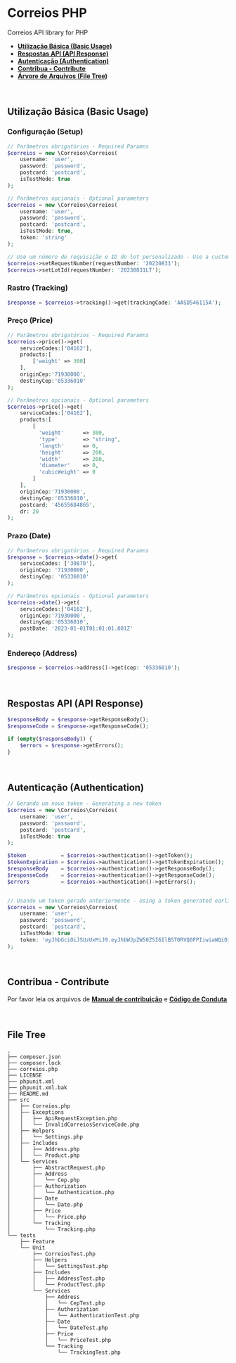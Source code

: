 # Correios PHP
Correios API library for PHP

* **[Utilização Básica (Basic Usage)](#usage)**
* **[Respostas API (API Response)](#response)**
* **[Autenticação (Authentication)](#auth)**
* **[Contribua - Contribute](#contribute)**
* **[Árvore de Arquivos (File Tree)](#tree)**

<br/>

<h2 id="usage">Utilização Básica (Basic Usage)</h2>

### Configuração (Setup)
```PHP
// Parâmetros obrigatórios - Required Paramns
$correios = new \Correios\Correios(
    username: 'user',
    password: 'password',
    postcard: 'postcard',
    isTestMode: true
);

// Parâmetros opcionais - Optional parameters
$correios = new \Correios\Correios(
    username: 'user',
    password: 'password',
    postcard: 'postcard',
    isTestMode: true,
    token: 'string'
);

// Use um número de requisição e ID do lot personalizado - Use a custom request number and Lot ID
$correios->setRequestNumber(requestNumber: '20230831');
$correios->setLotId(requestNumber: '20230831LT');
```

### Rastro (Tracking)
```PHP
$response = $correios->tracking()->get(trackingCode: 'AASD546115A');
```

### Preço (Price)
```PHP
// Parâmetros obrigatórios - Required Paramns
$correios->price()->get(
    serviceCodes:['04162'],
    products:[
        ['weight' => 300]
    ],
    originCep:'71930000',
    destinyCep:'05336010'
);

// Parâmetros opcionais - Optional parameters
$correios->price()->get(
    serviceCodes:['04162'],
    products:[
        [
          'weight'      => 300,
          'type'        => "string",
          'length'      => 0,
          'height'      => 200,
          'width'       => 200,
          'diameter'    => 0,
          'cubicWeight' => 0
        ]
    ],
    originCep:'71930000',
    destinyCep:'05336010',
    postcard: '45655684865',
    dr: 20
);
```

### Prazo (Date)
```PHP
// Parâmetros obrigatórios - Required Paramns
$response = $correios->date()->get(
    serviceCodes: ['39870'],
    originCep: '71930000',
    destinyCep: '05336010'
);

// Parâmetros opcionais - Optional parameters
$correios->date()->get(
    serviceCodes:['04162'],
    originCep:'71930000',
    destinyCep:'05336010',
    postDate: '2023-01-01T01:01:01.001Z'
);
```

### Endereço (Address)
```PHP
$response = $correios->address()->get(cep: '05336010');
```

<br/>

<h2 id="response">Respostas API (API Response)</h2>

```PHP
$responseBody = $response->getResponseBody();
$responseCode = $response->getResponseCode();

if (empty($responseBody)) {
    $errors = $response->getErrors();
}
```

<br/>

<h2 id="auth">Autenticação (Authentication)</h2>

```PHP
// Gerando um novo token - Generating a new token
$correios = new \Correios\Correios(
    username: 'user',
    password: 'password',
    postcard: 'postcard',
    isTestMode: true
);

$token           = $correios->authentication()->getToken();
$tokenExpiration = $correios->authentication()->getTokenExpiration();
$responseBody    = $correios->authentication()->getResponseBody();
$responseCode    = $correios->authentication()->getResponseCode();
$errors          = $correios->authentication()->getErrors();


// Usando um token gerado anteriormente - Using a token generated earlie
$correios = new \Correios\Correios(
    username: 'user',
    password: 'password',
    postcard: 'postcard',
    isTestMode: true
    token: 'eyJhbGciOiJSUzUxMiJ9.eyJhbWJpZW50ZSI6IlBST0RVQ0FPIiwiaWQiOiI0MDExMjE1NDAwMDE5MCIsInBmbCI6IlBKIiwiY25waiI6IjQwMTEyMTU0MDAwMTkwIiwiY29udHJhdG8iOnsibnVtZXJvIjoiOTkxMjYxNjgzOSIsImRyIjoyMCwiYXBpIjpbMjcsMzQsMzUsNDEsNzYsODcsNTY2XX0sImlwIjoiMTcwLjc4LjY4Ljg2LDE3MC43OC42OC44NiIsImlhdCI6MTY5MjY0MTU2MywiaXNzIjoidG9rZW4tc2VydmljZSIsImV4cCI6MTY5MjcyNzk2MywianRpIjoiZGViMTczM2EtYmVjYS00NmIyLWFkNGYtYWQ5ZjBkYWFlZjhlIn0.uxJCCQFj0c1qzI4BGk9JWTh6TT_Drp7YaMbKQoT9m-ie5wXRun4cOuQdbj28MQR3IYuntB2B9C8aqSoa_eXADtvf4J2H-ZTWS0wAnxsxxkNf1lXmHYrD2jCgRMVgQ_2dy40uBt0bJyk0M9e4jNg2almtZMlAwjbVrgSbopuNrqhHe49GuDIuQzJLqsNC60mA6KberD9eSSNZsvHbgNYQysK0mZTkIFdWy8DBJ7b5FrbLzbeikqKbRW9pDj_3Q-YrxhwQ79ZjEF8dLiAU3BcCDHwOxpSv6HKD5984mz1VppFXcaBAsqW6oB9iCHrENjVqtRXa8mx0nqbjelyz0Of6qA'
);

```

<br/>

<h2 id="contribute">Contribua - Contribute</h2>

Por favor leia os arquivos de **[Manual de contribuição](CONTRIBUTING.md)** e **[Código de Conduta](CODE_OF_CONDUCT.md)**

<br/>

<h2 id="tree">File Tree</h2>

```
.
├── composer.json
├── composer.lock
├── correios.php
├── LICENSE
├── phpunit.xml
├── phpunit.xml.bak
├── README.md
├── src
│   ├── Correios.php
│   ├── Exceptions
│   │   ├── ApiRequestException.php
│   │   └── InvalidCorreiosServiceCode.php
│   ├── Helpers
│   │   └── Settings.php
│   ├── Includes
│   │   ├── Address.php
│   │   └── Product.php
│   └── Services
│       ├── AbstractRequest.php
│       ├── Address
│       │   └── Cep.php
│       ├── Authorization
│       │   └── Authentication.php
│       ├── Date
│       │   └── Date.php
│       ├── Price
│       │   └── Price.php
│       └── Tracking
│           └── Tracking.php
└── tests
    ├── Feature
    └── Unit
        ├── CorreiosTest.php
        ├── Helpers
        │   └── SettingsTest.php
        ├── Includes
        │   ├── AddressTest.php
        │   └── ProductTest.php
        └── Services
            ├── Address
            │   └── CepTest.php
            ├── Authorization
            │   └── AuthenticationTest.php
            ├── Date
            │   └── DateTest.php
            ├── Price
            │   └── PriceTest.php
            └── Tracking
                └── TrackingTest.php

```

